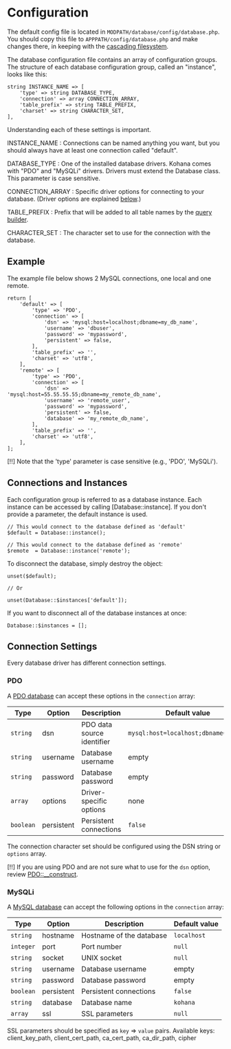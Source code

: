 # Configuration

The default config file is located in `MODPATH/database/config/database.php`. You should copy this file to `APPPATH/config/database.php` and make changes there, in keeping with the [cascading filesystem](../kohana/files).

The database configuration file contains an array of configuration groups. The structure of each database configuration group, called an "instance", looks like this:

	string INSTANCE_NAME => [
		'type' => string DATABASE_TYPE,
		'connection' => array CONNECTION_ARRAY,
		'table_prefix' => string TABLE_PREFIX,
		'charset' => string CHARACTER_SET,
	],

	
Understanding each of these settings is important.

INSTANCE_NAME
:  Connections can be named anything you want, but you should always have at least one connection called "default".

DATABASE_TYPE
:  One of the installed database drivers. Kohana comes with "PDO" and "MySQLi" drivers. Drivers must extend the Database class. This parameter is case sensitive.

CONNECTION_ARRAY
:  Specific driver options for connecting to your database. (Driver options are explained [below](#connection-settings).)

TABLE_PREFIX
:  Prefix that will be added to all table names by the [query builder](query/builder).

CHARACTER_SET
:  The character set to use for the connection with the database.

## Example

The example file below shows 2 MySQL connections, one local and one remote.

	return [
		'default' => [
			'type' => 'PDO',
			'connection' => [
				'dsn' => 'mysql:host=localhost;dbname=my_db_name',
				'username' => 'dbuser',
				'password' => 'mypassword',
				'persistent' => false,
			],
			'table_prefix' => '',
			'charset' => 'utf8',
		],
		'remote' => [
			'type' => 'PDO',
			'connection' => [
				'dsn' => 'mysql:host=55.55.55.55;dbname=my_remote_db_name',
				'username' => 'remote_user',
				'password' => 'mypassword',
				'persistent' => false,
				'database' => 'my_remote_db_name',
			],
			'table_prefix' => '',
			'charset' => 'utf8',
		],
	];

[!!] Note that the 'type' parameter is case sensitive (e.g., 'PDO', 'MySQLi').

## Connections and Instances

Each configuration group is referred to as a database instance. Each instance can be accessed by calling [Database::instance]. If you don't provide a parameter, the default instance is used.

	// This would connect to the database defined as 'default'
	$default = Database::instance();
	
	// This would connect to the database defined as 'remote'
	$remote  = Database::instance('remote');

To disconnect the database, simply destroy the object:

	unset($default);
	
	// Or
	
	unset(Database::$instances['default']);

If you want to disconnect all of the database instances at once:

	Database::$instances = [];

## Connection Settings

Every database driver has different connection settings.

### PDO

A [PDO database](http://php.net/manual/en/book.pdo.php) can accept these options in the `connection` array:

Type      | Option     |  Description               | Default value
----------|------------|----------------------------| -------------------------
`string`  | dsn        | PDO data source identifier | `mysql:host=localhost;dbname=kohana`
`string`  | username   | Database username          | empty
`string`  | password   | Database password          | empty
`array`   | options    | Driver-specific options    | none
`boolean` | persistent | Persistent connections     | `false`

The connection character set should be configured using the DSN string or `options` array.

[!!] If you are using PDO and are not sure what to use for the `dsn` option, review [PDO::__construct](http://php.net/pdo.construct).

### MySQLi

A [MySQL database](http://php.net/manual/en/book.mysqli.php) can accept the following options in the `connection` array:

Type      | Option     |  Description               | Default value
----------|------------|----------------------------| -------------------------
`string`  | hostname   | Hostname of the database   | `localhost`
`integer` | port       | Port number                | `null`
`string`  | socket     | UNIX socket                | `null`
`string`  | username   | Database username          | empty
`string`  | password   | Database password          | empty
`boolean` | persistent | Persistent connections     | `false`
`string`  | database   | Database name              | `kohana`
`array`   | ssl        | SSL parameters             | `null`

SSL parameters should be specified as `key` => `value` pairs.
Available keys: client_key_path, client_cert_path, ca_cert_path, ca_dir_path, cipher